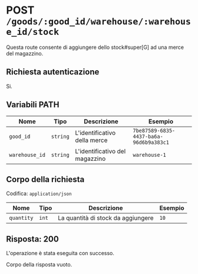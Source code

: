 # POST `/goods/:good_id/warehouse/:warehouse_id/stock` <!--raw-typst <endpoint> -->

Questa route consente di aggiungere dello stock#super[G] ad una merce del magazzino.

## Richiesta autenticazione

Si.

## Variabili PATH

<!--raw-typst
#figure(
   table(
        columns: (1fr, 1fr, 3fr, 2fr),
        inset: 5pt,
        align: horizon,
        table.header(
            [#text(fill:white)[Nome]],
            [#text(fill:white)[Tipo]],
            [#text(fill:white)[Descrizione]],
            [#text(fill:white)[Esempio]],
        ),
        [`good_id`], [`string`], [L'identificativo della merce], [`7be87589-6835-4437-ba6a-96d6b9a383c1`],
        [`warehouse_id`], [`string`], [L'identificativo del magazzino], [`warehouse-1`],
   ),
   caption: [Variabili PATH di POST `/:good_id/warehouse/:warehouse_id/stock`],
)
-->

<!--typst-begin-exclude-->
| Nome | Tipo | Descrizione | Esempio |
| -------------- | -------- | ------------------------------ | -------------------------------------- |
| `good_id` | `string` | L'identificativo della merce | `7be87589-6835-4437-ba6a-96d6b9a383c1` |
| `warehouse_id` | `string` | L'identificativo del magazzino | `warehouse-1` |
<!--typst-end-exclude-->

## Corpo della richiesta

Codifica: `application/json`

<!--raw-typst
#figure(
   table(
        columns: (1fr, 1fr, 3fr, 2fr),
        inset: 5pt,
        align: horizon,
        table.header(
            [#text(fill:white)[Nome]],
            [#text(fill:white)[Tipo]],
            [#text(fill:white)[Descrizione]],
            [#text(fill:white)[Esempio]],
        ),
        [`quantity`], [`int`], [La quantità di stock da aggiungere], [`10`],
   ),
   caption: [Corpo della richiesta di POST `/:good_id/warehouse/:warehouse_id/stock`],
)
-->

<!--typst-begin-exclude-->
| Nome | Tipo | Descrizione | Esempio |
| ---------- | ----- | ---------------------------------- | ------- |
| `quantity` | `int` | La quantità di stock da aggiungere | `10` |
<!--typst-end-exclude-->
## Risposta: 200

L'operazione è stata eseguita con successo.

Corpo della risposta vuoto.
